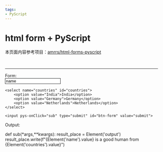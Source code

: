 ```yaml
---
tags:
- PyScript
---
```

# html form + PyScript
<html>

<head>
<script defer src="https://pyscript.net/alpha/pyscript.js"></script>
</head>

<body>
<p>本页面内容参考项目：<a href="https://github.com/amrrs/html-forms-pyscript">amrrs/html-forms-pyscript</a></p>
<br>
<hr>
<form onsubmit="return false">
    <label for="name">Form:</label><br>
    <input type="text" id="name" name="name" value="name" style="border: 1px solid rgb(12, 13, 14);"><br>

    <select name="countries" id="countries">
        <option value="India">India</option>
        <option value="Germany">Germany</option>
        <option value="Netherlands">Netherlands</option>
    </select>

    <input pys-onClick="sub" type="submit" id="btn-form" value="submit">


</form>

<p>Output:</p>
<p id='output'></p>
<py-script>

def sub(*args,**kwargs):
    result_place = Element('output')
    result_place.write(f"{Element('name').value} is a good human from {Element('countries').value}")

</py-script>

</body>

</html>